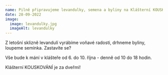```yaml
---
name: Pilně připravujeme levandulky, semena a byliny na Klášterní KOUSKOVÁNÍ
date: 28-09-2022
image:
  image: levandulky.jpg
  imageAlt: levandulky
---
```

Z﻿ letošní sklizně levandulí vyrábíme voňavé radosti, drhneme byliny, loupeme semínka. Zastavíte se? 

Vše bude k mání v klášteře od 6.  do 10. října - denně od 10 do 18 hodin. 

K﻿lášterní KOUSKOVÁNÍ je za dveřmi!